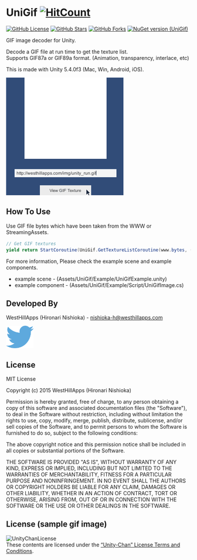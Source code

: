 UniGif [![HitCount](http://hits.dwyl.io/uta-org/UniGif.svg)](http://hits.dwyl.io/uta-org/UniGif)
======

[![GitHub License](https://img.shields.io/badge/license-MIT-blue.svg)](http://opensource.org/licenses/mit-license.php)
[![GitHub Stars](https://img.shields.io/github/stars/WestHillApps/UniGif.svg)](https://github.com/WestHillApps/UniGif/stargazers)
[![GitHub Forks](https://img.shields.io/github/forks/WestHillApps/UniGif.svg)](https://github.com/WestHillApps/UniGif/network)
[![NuGet version (UniGif)](https://img.shields.io/nuget/v/UniGif.svg?style=flat-square)](https://www.nuget.org/packages/UniGif/)

GIF image decoder for Unity.  

Decode a GIF file at run time to get the texture list.  
Supports GIF87a or GIF89a format. (Animation, transparency, interlace, etc)  

This is made with Unity 5.4.0f3 (Mac, Win, Android, iOS).

![GIFAnimSample](https://raw.githubusercontent.com/WestHillApps/westhillapps.github.io/master/res/unigif_sample.gif)

How To Use
-------
Use GIF file bytes which have been taken from the WWW or StreamingAssets.

```csharp
// Get GIF textures
yield return StartCoroutine(UniGif.GetTextureListCoroutine(www.bytes, (gifTexList, loopCount, width, height) => { /* Do something */ }));
```

For more information, Please check the example scene and example components.  
* example scene - (Assets/UniGif/Example/UniGifExample.unity)  
* example component - (Assets/UniGif/Example/Script/UniGifImage.cs)

Developed By
-------
WestHillApps (Hironari Nishioka) - <nishioka-h@westhillapps.com>

<a href="https://twitter.com/westhillapps">
<img alt="Follow me on Twitter"
src="https://raw.githubusercontent.com/WestHillApps/westhillapps.github.io/master/res/twitter.png" width="75"/>
</a>

License
-------
MIT License

Copyright (c) 2015 WestHillApps (Hironari Nishioka)

Permission is hereby granted, free of charge, to any person obtaining a copy
of this software and associated documentation files (the "Software"), to deal
in the Software without restriction, including without limitation the rights
to use, copy, modify, merge, publish, distribute, sublicense, and/or sell
copies of the Software, and to permit persons to whom the Software is
furnished to do so, subject to the following conditions:

The above copyright notice and this permission notice shall be included in
all copies or substantial portions of the Software.

THE SOFTWARE IS PROVIDED "AS IS", WITHOUT WARRANTY OF ANY KIND, EXPRESS OR
IMPLIED, INCLUDING BUT NOT LIMITED TO THE WARRANTIES OF MERCHANTABILITY,
FITNESS FOR A PARTICULAR PURPOSE AND NONINFRINGEMENT. IN NO EVENT SHALL THE
AUTHORS OR COPYRIGHT HOLDERS BE LIABLE FOR ANY CLAIM, DAMAGES OR OTHER
LIABILITY, WHETHER IN AN ACTION OF CONTRACT, TORT OR OTHERWISE, ARISING FROM,
OUT OF OR IN CONNECTION WITH THE SOFTWARE OR THE USE OR OTHER DEALINGS IN
THE SOFTWARE.

License (sample gif image)
-------
![UnityChanLicense](http://unity-chan.com/images/imageLicenseLogo.png)    
These contents are licensed under the [“Unity-Chan” License Terms and Conditions](http://unity-chan.com/contents/guideline_en/).
